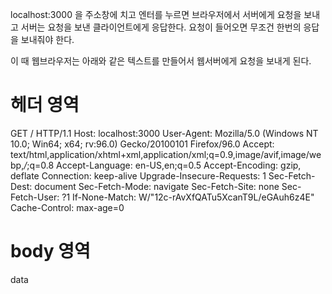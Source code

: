 localhost:3000 을 주소창에 치고 엔터를 누르면 브라우저에서 서버에게 요청을 보내고
서버는 요청을 보낸 클라이언트에게 응답한다.
요청이 들어오면 무조건 한번의 응답을 보내줘야 한다.

이 때 웹브라우저는 아래와 같은 텍스트를 만들어서 웹서버에게 요청을 보내게 된다.

# 헤더 영역
GET / HTTP/1.1
Host: localhost:3000
User-Agent: Mozilla/5.0 (Windows NT 10.0; Win64; x64; rv:96.0) Gecko/20100101 Firefox/96.0
Accept: text/html,application/xhtml+xml,application/xml;q=0.9,image/avif,image/webp,*/*;q=0.8
Accept-Language: en-US,en;q=0.5
Accept-Encoding: gzip, deflate
Connection: keep-alive
Upgrade-Insecure-Requests: 1
Sec-Fetch-Dest: document
Sec-Fetch-Mode: navigate
Sec-Fetch-Site: none
Sec-Fetch-User: ?1
If-None-Match: W/"12c-rAvXfQATu5XcanT9L/eGAuh6z4E"
Cache-Control: max-age=0

# body 영역
data
